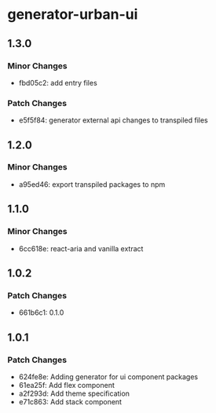 # generator-urban-ui

## 1.3.0

### Minor Changes

- fbd05c2: add entry files

### Patch Changes

- e5f5f84: generator external api changes to transpiled files

## 1.2.0

### Minor Changes

- a95ed46: export transpiled packages to npm

## 1.1.0

### Minor Changes

- 6cc618e: react-aria and vanilla extract

## 1.0.2

### Patch Changes

- 661b6c1: 0.1.0

## 1.0.1

### Patch Changes

- 624fe8e: Adding generator for ui component packages
- 61ea25f: Add flex component
- a2f293d: Add theme specification
- e71c863: Add stack component
